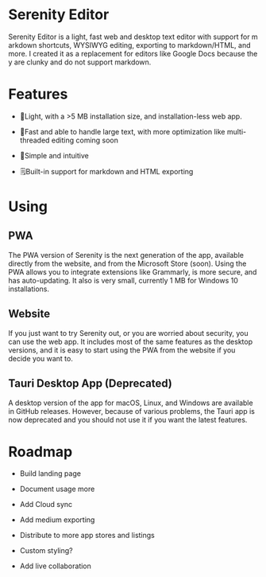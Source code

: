 # Serenity Editor

Serenity Editor is a light, fast web and desktop text editor with support for markdown shortcuts, WYSIWYG editing, exporting to markdown/HTML, and more. I created it as a replacement for editors like Google Docs because they are clunky and do not support markdown.



# Features

- 🍃Light, with a >5 MB installation size, and installation-less web app.

- 🚀Fast and able to handle large text, with more optimization like multi-threaded editing coming soon

- 🔰Simple and intuitive

- 🗒️Built-in support for markdown and HTML exporting



# Using



## PWA

The PWA version of Serenity is the next generation of the app, available directly from the website, and from the Microsoft Store (soon). Using the PWA allows you to integrate extensions like Grammarly, is more secure, and has auto-updating. It also is very small, currently 1 MB for Windows 10 installations.



## Website

If you just want to try Serenity out, or you are worried about security, you can use the web app. It includes most of the same features as the desktop versions, and it is easy to start using the PWA from the website if you decide you want to.



## Tauri Desktop App (Deprecated)

A desktop version of the app for macOS, Linux, and Windows are available in GitHub releases. However, because of various problems, the Tauri app is now deprecated and you should not use it if you want the latest features.



# Roadmap

- Build landing page

- Document usage more

- Add Cloud sync

- Add medium exporting

- Distribute to more app stores and listings

- Custom styling?

- Add live collaboration